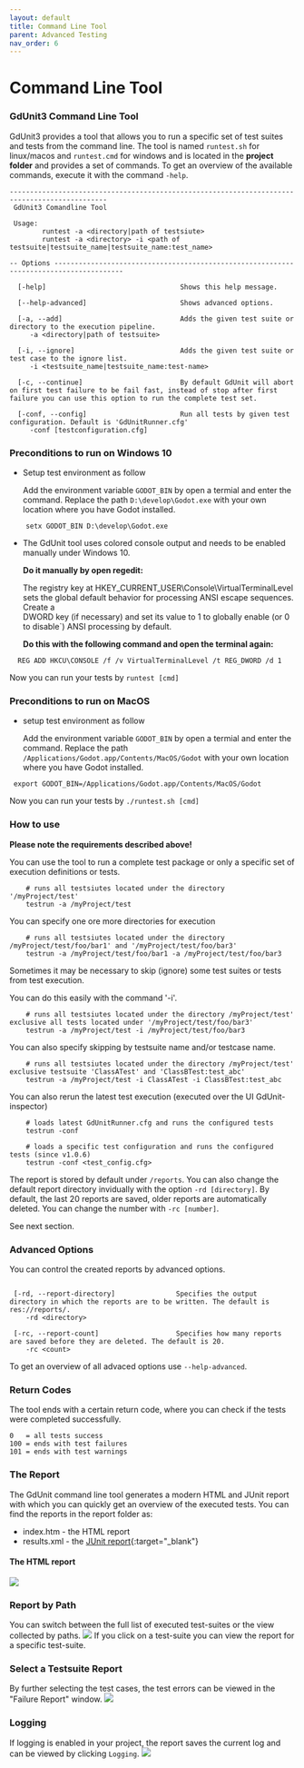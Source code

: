 ```yaml
---
layout: default
title: Command Line Tool
parent: Advanced Testing
nav_order: 6
---
```


# Command Line Tool

### GdUnit3 Command Line Tool
GdUnit3 provides a tool that allows you to run a specific set of test suites and tests from the command line.
The tool is named `runtest.sh` for linux/macos and `runtest.cmd` for windows and is located in the **project folder** and provides a set of commands.
To get an overview of the available commands, execute it with the command `-help`.


```
----------------------------------------------------------------------------------------------
 GdUnit3 Comandline Tool

 Usage:
        runtest -a <directory|path of testsiute>
        runtest -a <directory> -i <path of testsuite|testsuite_name|testsuite_name:test_name>

-- Options ---------------------------------------------------------------------------------------

  [-help]                                 Shows this help message.

  [--help-advanced]                       Shows advanced options.

  [-a, --add]                             Adds the given test suite or directory to the execution pipeline.
     -a <directory|path of testsuite>

  [-i, --ignore]                          Adds the given test suite or test case to the ignore list.
     -i <testsuite_name|testsuite_name:test-name>

  [-c, --continue]                        By default GdUnit will abort on first test failure to be fail fast, instead of stop after first failure you can use this option to run the complete test set.

  [-conf, --config]                       Run all tests by given test configuration. Default is 'GdUnitRunner.cfg'
     -conf [testconfiguration.cfg]
```

### Preconditions to run on Windows 10
- Setup test environment as follow

  Add the environment variable `GODOT_BIN` by open a termial and enter the command.
  Replace the path `D:\develop\Godot.exe` with your own location where you have Godot installed.
```
    setx GODOT_BIN D:\develop\Godot.exe
```
- The GdUnit tool uses colored console output and needs to be enabled manually under Windows 10.

  **Do it manually by open regedit:**

  The registry key at HKEY_CURRENT_USER\Console\VirtualTerminalLevel sets the global default behavior for processing ANSI escape sequences. Create a     
  DWORD key (if necessary) and set its value to 1 to globally enable (or 0 to disable`) ANSI processing by default.
  
  **Do this with the following command and open the terminal again:**
```
  REG ADD HKCU\CONSOLE /f /v VirtualTerminalLevel /t REG_DWORD /d 1
```


Now you can run your tests by `runtest [cmd]`


### Preconditions to run on MacOS
- setup test environment as follow
  
  Add the environment variable `GODOT_BIN` by open a termial and enter the command.
  Replace the path `/Applications/Godot.app/Contents/MacOS/Godot` with your own location where you have Godot installed.
```
 export GODOT_BIN=/Applications/Godot.app/Contents/MacOS/Godot
``` 

Now you can run your tests by `./runtest.sh [cmd]`

### How to use
**Please note the requirements described above!**

You can use the tool to run a complete test package or only a specific set of execution definitions or tests.

```
    # runs all testsiutes located under the directory '/myProject/test'
    testrun -a /myProject/test
```

You can specify one ore more directories for execution
```
    # runs all testsiutes located under the directory /myProject/test/foo/bar1' and '/myProject/test/foo/bar3'
    testrun -a /myProject/test/foo/bar1 -a /myProject/test/foo/bar3
```

Sometimes it may be necessary to skip (ignore) some test suites or tests from test execution.

You can do this easily with the command '-i'.
```
    # runs all testsiutes located under the directory /myProject/test' exclusive all tests located under '/myProject/test/foo/bar3'
    testrun -a /myProject/test -i /myProject/test/foo/bar3
```
You can also specify skipping by testsuite name and/or testcase name.
```
    # runs all testsiutes located under the directory /myProject/test' exclusive testsuite 'ClassATest' and 'ClassBTest:test_abc'
    testrun -a /myProject/test -i ClassATest -i ClassBTest:test_abc
```

You can also rerun the latest test execution (executed over the UI GdUnit-inspector)
```
    # loads latest GdUnitRunner.cfg and runs the configured tests
    testrun -conf
```

```
    # loads a specific test configuration and runs the configured tests (since v1.0.6)
    testrun -conf <test_config.cfg>
```


The report is stored by default under `/reports`. You can also change the default report directory invidually with the option `-rd [directory]`.
By default, the last 20 reports are saved, older reports are automatically deleted. You can change the number with `-rc [number]`.

See next section.

### Advanced Options
You can control the created reports by advanced options.

```

 [-rd, --report-directory]               Specifies the output directory in which the reports are to be written. The default is res://reports/.
    -rd <directory>

 [-rc, --report-count]                   Specifies how many reports are saved before they are deleted. The default is 20.
    -rc <count>

```
To get an overview of all advaced options use `--help-advanced`.


### Return Codes
The tool ends with a certain return code, where you can check if the tests were completed successfully.
```
0   = all tests success
100 = ends with test failures
101 = ends with test warnings
```

### The Report
The GdUnit command line tool generates a modern HTML and JUnit report with which you can quickly get an overview of the executed tests. 
You can find the reports in the report folder as:
- index.htm - the HTML report
- results.xml - the [JUnit report](https://www.ibm.com/docs/en/developer-for-zos/14.1.0?topic=formats-junit-xml-format){:target="_blank"}


#### The HTML report
![](/gdUnit3/assets/images/reports/GdUnit3Report-main.png)


### Report by Path
You can switch between the full list of executed test-suites or the view collected by paths.
![](/gdUnit3/assets/images/reports/GdUnit3Report-sort-by-path.png)
If you click on a test-suite you can view the report for a specific test-suite.

### Select a Testsuite Report
By further selecting the test cases, the test errors can be viewed in the "Failure Report" window.
![](/gdUnit3/assets/images/reports/GdUnit3Report-failure-report.png)

### Logging
If logging is enabled in your project, the report saves the current log and can be viewed by clicking `Logging`.
![](/gdUnit3/assets/images/reports/GdUnit3Report-logging.png)

